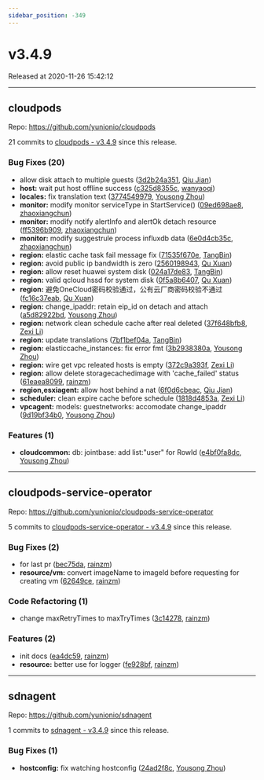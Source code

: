 ```yaml
---
sidebar_position: -349
---
```


# v3.4.9

Released at 2020-11-26 15:42:12

-----

## cloudpods

Repo: https://github.com/yunionio/cloudpods

21 commits to [cloudpods - v3.4.9] since this release.

### Bug Fixes (20)
- allow disk attach to multiple guests ([3d2b24a351](https://github.com/yunionio/cloudpods/commit/3d2b24a35175ec2c5c798f512f64ad3d643e918d), [Qiu Jian](mailto:qiujian@yunionyun.com))
- **host:** wait put host offline success ([c325d8355c](https://github.com/yunionio/cloudpods/commit/c325d8355c3debb80e4af16916918854ac6601d0), [wanyaoqi](mailto:wanyaoqi@yunionyun.com))
- **locales:** fix translation text ([3774549979](https://github.com/yunionio/cloudpods/commit/37745499798d7d1237db934500cb799147511d42), [Yousong Zhou](mailto:zhouyousong@yunionyun.com))
- **monitor:** modify monitor serviceType in StartService() ([09ed698ae8](https://github.com/yunionio/cloudpods/commit/09ed698ae86b775cc41302f56c8a5e676e87b743), [zhaoxiangchun](mailto:1422928955@qq.com))
- **monitor:** modify notify alertInfo and alertOk detach resource ([ff5396b909](https://github.com/yunionio/cloudpods/commit/ff5396b90908207c473c5ca89a4b20d70bbb5528), [zhaoxiangchun](mailto:1422928955@qq.com))
- **monitor:** modify suggestrule process influxdb data ([6e0d4cb35c](https://github.com/yunionio/cloudpods/commit/6e0d4cb35cdbd26d82f522d1e48e3c85902cf250), [zhaoxiangchun](mailto:1422928955@qq.com))
- **region:** elastic cache task fail message fix ([71535f670e](https://github.com/yunionio/cloudpods/commit/71535f670e5e24a35174f08b3e8b7553eca7de65), [TangBin](mailto:tangbin@yunion.cn))
- **region:** avoid public ip bandwidth is zero ([2560198943](https://github.com/yunionio/cloudpods/commit/25601989438603e15aff5018f0a5f14c8d368302), [Qu Xuan](mailto:quxuan@yunionyun.com))
- **region:** allow reset huawei system disk ([024a17de83](https://github.com/yunionio/cloudpods/commit/024a17de8382e785597fa4bbf836accd9d616ce1), [TangBin](mailto:tangbin@yunion.cn))
- **region:** valid qcloud hssd for system disk ([0f5a8b6407](https://github.com/yunionio/cloudpods/commit/0f5a8b6407931b9d31ae443edf7074d51bc4613e), [Qu Xuan](mailto:quxuan@yunionyun.com))
- **region:** 避免OneCloud密码校验通过，公有云厂商密码校验不通过 ([fc16c37eab](https://github.com/yunionio/cloudpods/commit/fc16c37eab0101e78fc49905c667bae073ef78c8), [Qu Xuan](mailto:quxuan@yunionyun.com))
- **region:** change_ipaddr: retain eip_id on detach and attach ([a5d82922bd](https://github.com/yunionio/cloudpods/commit/a5d82922bdd9a927625cf89a2f208e14e786a8dd), [Yousong Zhou](mailto:zhouyousong@yunionyun.com))
- **region:** network clean schedule cache after real deleted ([37f648bfb8](https://github.com/yunionio/cloudpods/commit/37f648bfb873018803bd27456c5f18c08ef6322e), [Zexi Li](mailto:zexi.li@qq.com))
- **region:** update translations ([7bf1bef04a](https://github.com/yunionio/cloudpods/commit/7bf1bef04aeb0415b61b045a403a00412b9bd424), [TangBin](mailto:tangbin@yunion.cn))
- **region:** elasticcache_instances: fix error fmt ([3b2938380a](https://github.com/yunionio/cloudpods/commit/3b2938380a5fc11289728618cdfdb876a4d22038), [Yousong Zhou](mailto:zhouyousong@yunionyun.com))
- **region:** wire get vpc releated hosts is empty ([372c9a393f](https://github.com/yunionio/cloudpods/commit/372c9a393f624b006d6faf56693ef21999b2534a), [Zexi Li](mailto:zexi.li@qq.com))
- **region:** allow delete storagecachedimage with 'cache_failed' status ([61eaea8099](https://github.com/yunionio/cloudpods/commit/61eaea80998598c404482dcf0987897195dfe170), [rainzm](mailto:mjoycarry@gmail.com))
- **region,esxiagent:** allow host behind a nat ([6f0d6cbeac](https://github.com/yunionio/cloudpods/commit/6f0d6cbeac4f1e8372cdc25a2334466393266f17), [Qiu Jian](mailto:qiujian@yunionyun.com))
- **scheduler:** clean expire cache before schedule ([1818d4853a](https://github.com/yunionio/cloudpods/commit/1818d4853a173315ba455c6355ad1b1369ad6e95), [Zexi Li](mailto:zexi.li@qq.com))
- **vpcagent:** models: guestnetworks: accomodate change_ipaddr ([9d19bf34b0](https://github.com/yunionio/cloudpods/commit/9d19bf34b0dc676196fa038f068dc0f80a4eef89), [Yousong Zhou](mailto:zhouyousong@yunionyun.com))

### Features (1)
- **cloudcommon:** db: jointbase: add list:"user" for RowId ([e4bf0fa8dc](https://github.com/yunionio/cloudpods/commit/e4bf0fa8dc3cbfd24f68f50ace13c25b33f50890), [Yousong Zhou](mailto:zhouyousong@yunionyun.com))

[cloudpods - v3.4.9]: https://github.com/yunionio/cloudpods/compare/v3.4.8...v3.4.9
-----

## cloudpods-service-operator

Repo: https://github.com/yunionio/cloudpods-service-operator

5 commits to [cloudpods-service-operator - v3.4.9] since this release.

### Bug Fixes (2)
- for last pr ([bec75da](https://github.com/yunionio/cloudpods-service-operator/commit/bec75dabce60b6fe41a146718ff0d379757caa4b), [rainzm](mailto:mjoycarry@gmail.com))
- **resource/vm:** convert imageName to imageId before requesting for creating vm ([62649ce](https://github.com/yunionio/cloudpods-service-operator/commit/62649ce888f46ab79a03a2f6ba87fc64cab95989), [rainzm](mailto:mjoycarry@gmail.com))

### Code Refactoring (1)
- change maxRetryTimes to maxTryTimes ([3c14278](https://github.com/yunionio/cloudpods-service-operator/commit/3c142785cf81fcbbe691c87c952d52d3ee05e1d7), [rainzm](mailto:mjoycarry@gmail.com))

### Features (2)
- init docs ([ea4dc59](https://github.com/yunionio/cloudpods-service-operator/commit/ea4dc5956d6b8000af5cdfacb78562afb4ba0f0d), [rainzm](mailto:mjoycarry@gmail.com))
- **resource:** better use for logger ([fe928bf](https://github.com/yunionio/cloudpods-service-operator/commit/fe928bffb707298196e63359506cdc24f5e5dfd9), [rainzm](mailto:mjoycarry@gmail.com))

[cloudpods-service-operator - v3.4.9]: https://github.com/yunionio/cloudpods-service-operator/compare/v3.4.8...v3.4.9
-----

## sdnagent

Repo: https://github.com/yunionio/sdnagent

1 commits to [sdnagent - v3.4.9] since this release.

### Bug Fixes (1)
- **hostconfig:** fix watching hostconfig ([24ad2f8c](https://github.com/yunionio/sdnagen/commit/24ad2f8cecf2d08c13a31ada1763acf596d5e7fd), [Yousong Zhou](mailto:zhouyousong@yunionyun.com))

[sdnagent - v3.4.9]: https://github.com/yunionio/sdnagent/compare/v3.4.8...v3.4.9
